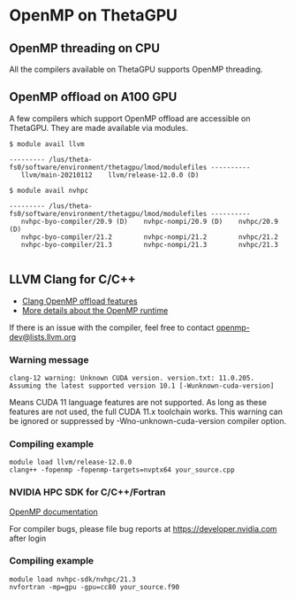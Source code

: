 # OpenMP on ThetaGPU
## OpenMP threading on CPU
All the compilers available on ThetaGPU supports OpenMP threading.

## OpenMP offload on A100 GPU
A few compilers which support OpenMP offload are accessible on ThetaGPU. They are made available via modules.

```
$ module avail llvm

--------- /lus/theta-fs0/software/environment/thetagpu/lmod/modulefiles ----------
   llvm/main-20210112    llvm/release-12.0.0 (D)

$ module avail nvhpc

--------- /lus/theta-fs0/software/environment/thetagpu/lmod/modulefiles ----------
   nvhpc-byo-compiler/20.9 (D)    nvhpc-nompi/20.9 (D)    nvhpc/20.9 (D)
   nvhpc-byo-compiler/21.2        nvhpc-nompi/21.2        nvhpc/21.2
   nvhpc-byo-compiler/21.3        nvhpc-nompi/21.3        nvhpc/21.3
 
```

## LLVM Clang for C/C++
- [Clang OpenMP offload features](https://clang.llvm.org/docs/OpenMPSupport.html#basic-support-for-cuda-devices) 
- [More details about the OpenMP runtime](https://openmp.llvm.org/docs/)

If there is an issue with the compiler, feel free to contact [openmp-dev@lists.llvm.org](https://mailto:openmp-dev@lists.llvm.org)

### Warning message

```
clang-12 warning: Unknown CUDA version. version.txt: 11.0.205. Assuming the latest supported version 10.1 [-Wunknown-cuda-version]
```

Means CUDA 11 language features are not supported. As long as these features are not used, the full CUDA 11.x toolchain works. This warning can be ignored or suppressed by -Wno-unknown-cuda-version compiler option.

### Compiling example

```
module load llvm/release-12.0.0
clang++ -fopenmp -fopenmp-targets=nvptx64 your_source.cpp
```

### NVIDIA HPC SDK for C/C++/Fortran
[OpenMP documentation](https://docs.nvidia.com/hpc-sdk/compilers/hpc-compilers-user-guide/index.html#openmp-use)

For compiler bugs, please file bug reports at https://developer.nvidia.com after login

### Compiling example

```
module load nvhpc-sdk/nvhpc/21.3
nvfortran -mp=gpu -gpu=cc80 your_source.f90
```
